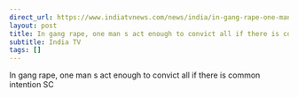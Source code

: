 ```yaml
---
direct_url: https://www.indiatvnews.com/news/india/in-gang-rape-one-man-s-act-enough-to-convict-all-if-there-is-common-intention-supreme-court-2025-05-05-988683
layout: post
title: In gang rape, one man s act enough to convict all if there is common intention  SC
subtitle: India TV
tags: []
---
```


In gang rape, one man s act enough to convict all if there is common intention  SC
